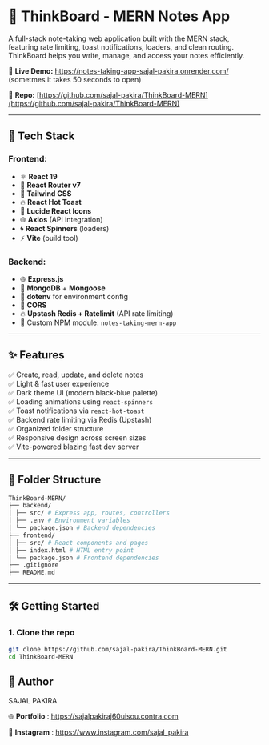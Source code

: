 # 🧠 ThinkBoard - MERN Notes App

A full-stack note-taking web application built with the MERN stack, featuring rate limiting, toast notifications, loaders, and clean routing. ThinkBoard helps you write, manage, and access your notes efficiently.

🔗 **Live Demo:** https://notes-taking-app-sajal-pakira.onrender.com/  (sometmes it takes 50 seconds to open)

📁 **Repo:** [https://github.com/sajal-pakira/ThinkBoard-MERN](https://github.com/sajal-pakira/ThinkBoard-MERN)

---

## 🚀 Tech Stack

### Frontend:
- ⚛️ **React 19**
- 🧭 **React Router v7**
- 🌈 **Tailwind CSS**
- 🔥 **React Hot Toast**
- 🎨 **Lucide React Icons**
- 🌐 **Axios** (API integration)
- 🌀 **React Spinners** (loaders)
- ⚡ **Vite** (build tool)

### Backend:
- 🌐 **Express.js**
- 🌱 **MongoDB** + **Mongoose**
- 🧪 **dotenv** for environment config
- 🔄 **CORS**
- 🔥 **Upstash Redis + Ratelimit** (API rate limiting)
- 🧠 Custom NPM module: `notes-taking-mern-app`

---

## ✨ Features

✅ Create, read, update, and delete notes  
✅ Light & fast user experience  
✅ Dark theme UI (modern black-blue palette)  
✅ Loading animations using `react-spinners`  
✅ Toast notifications via `react-hot-toast`  
✅ Backend rate limiting via Redis (Upstash)  
✅ Organized folder structure  
✅ Responsive design across screen sizes  
✅ Vite-powered blazing fast dev server

---

## 📁 Folder Structure
```bash
ThinkBoard-MERN/
├── backend/
│ ├── src/ # Express app, routes, controllers
│ ├── .env # Environment variables
│ └── package.json # Backend dependencies
├── frontend/
│ ├── src/ # React components and pages
│ ├── index.html # HTML entry point
│ └── package.json # Frontend dependencies
├── .gitignore
├── README.md
```

---

## 🛠️ Getting Started

### 1. Clone the repo
```bash
git clone https://github.com/sajal-pakira/ThinkBoard-MERN.git
cd ThinkBoard-MERN
```
## 🙌 Author 
SAJAL PAKIRA

🌐 **Portfolio** : https://sajalpakiraj60uisou.contra.com

📸 **Instagram** : https://www.instagram.com/sajal_pakira
